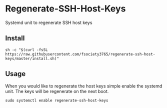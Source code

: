 # Regenerate-SSH-Host-Keys
Systemd unit to regenerate SSH host keys

## Install
```sh -c "$(curl -fsSL https://raw.githubusercontent.com/fsociety3765/regenerate-ssh-host-keys/master/install.sh)"```

## Usage
When you would like to regenerate the host keys simple enable the systemd unit. The keys will be regenerate on the next boot.  

```sudo systemctl enable regenerate-ssh-host-keys```
